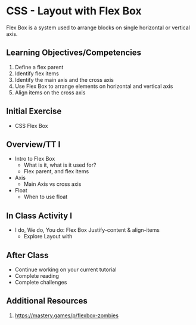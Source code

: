 # CSS - Layout with Flex Box

Flex Box is a system used to arrange blocks on single horizontal or 
vertical axis. 

## Learning Objectives/Competencies

1. Define a flex parent
1. Identify flex items
1. Identify the main axis and the cross axis
1. Use Flex Box to arrange elements on horizontal and vertical axis 
1. Align items on the cross axis

## Initial Exercise

- CSS Flex Box

## Overview/TT I 

- Intro to Flex Box
  - What is it, what is it used for?
  - Flex parent, and flex items
- Axis
  - Main Axis vs cross axis
- Float
  - When to use float

## In Class Activity I

- I do, We do, You do: Flex Box Justify-content & align-items
  - Explore Layout with 

## After Class

- Continue working on your current tutorial
- Complete reading
- Complete challenges

## Additional Resources

1. https://mastery.games/p/flexbox-zombies
